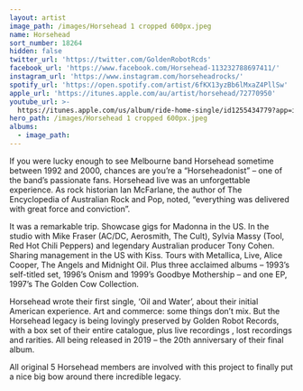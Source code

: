 ```yaml
---
layout: artist
image_path: /images/Horsehead 1 cropped 600px.jpeg
name: Horsehead
sort_number: 18264
hidden: false
twitter_url: 'https://twitter.com/GoldenRobotRcds'
facebook_url: 'https://www.facebook.com/Horsehead-113232788697411/'
instagram_url: 'https://www.instagram.com/horseheadrocks/'
spotify_url: 'https://open.spotify.com/artist/6fKX13yzBb6lMxaZ4PllSw'
apple_url: 'https://itunes.apple.com/au/artist/horsehead/72770950'
youtube_url: >-
  https://itunes.apple.com/us/album/ride-home-single/id1255434779?app=itunes&ign-mpt=uo%3D4
hero_path: /images/Horsehead 1 cropped 600px.jpeg
albums:
  - image_path:
---
```


If you were lucky enough to see Melbourne band Horsehead sometime between 1992 and 2000, chances are you’re a “Horseheadonist” – one of the band’s passionate fans. Horsehead live was an unforgettable experience. As rock historian Ian McFarlane, the author of The Encyclopedia of Australian Rock and Pop, noted, “everything was delivered with great force and conviction”.

It was a remarkable trip. Showcase gigs for Madonna in the US. In the studio with Mike Fraser (AC/DC, Aerosmith, The Cult), Sylvia Massy (Tool, Red Hot Chili Peppers) and legendary Australian producer Tony Cohen. Sharing management in the US with Kiss. Tours with Metallica, Live, Alice Cooper, The Angels and Midnight Oil. Plus three acclaimed albums – 1993’s self-titled set, 1996’s Onism and 1999’s Goodbye Mothership – and one EP, 1997’s The Golden Cow Collection.

Horsehead wrote their first single, ‘Oil and Water’, about their initial American experience. Art and commerce: some things don’t mix. But the Horsehead legacy is being lovingly preserved by Golden Robot Records, with a box set of their entire catalogue, plus live recordings , lost recordings and rarities. All being released in 2019 – the 20th anniversary of their final album.

All original 5 Horsehead members are involved with this project to finally put a nice big bow around there incredible legacy.&nbsp;